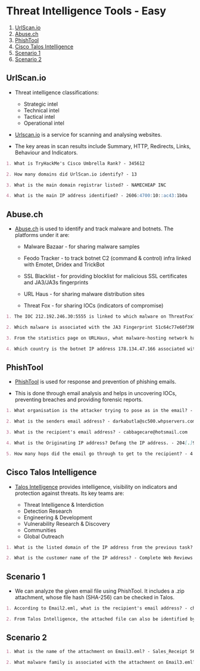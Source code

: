 # Threat Intelligence Tools - Easy

1. [UrlScan.io](#urlscanio)
2. [Abuse.ch](#abusech)
3. [PhishTool](#phishtool)
4. [Cisco Talos Intelligence](#cisco-talos-intelligence)
5. [Scenario 1](#scenario-1)
6. [Scenario 2](#scenario-2)

## UrlScan.io

* Threat intelligence classifications:

  * Strategic intel
  * Technical intel
  * Tactical intel
  * Operational intel

* [Urlscan.io](https://urlscan.io/) is a service for scanning and analysing websites.

* The key areas in scan results include Summary, HTTP, Redirects, Links, Behaviour and Indicators.

```markdown
1. What is TryHackMe's Cisco Umbrella Rank? - 345612

2. How many domains did UrlScan.io identify? - 13

3. What is the main domain registrar listed? - NAMECHEAP INC

4. What is the main IP address identified? - 2606:4700:10::ac43:1b0a
```

## Abuse.ch

* [Abuse.ch](https://abuse.ch/) is used to identify and track malware and botnets. The platforms under it are:

  * Malware Bazaar - for sharing malware samples

  * Feodo Tracker - to track botnet C2 (command & control) infra linked with Emotet, Dridex and TrickBot

  * SSL Blacklist - for providing blocklist for malicious SSL certificates and JA3/JA3s fingerprints

  * URL Haus - for sharing malware distribution sites

  * Threat Fox - for sharing IOCs (indicators of compromise)

```markdown
1. The IOC 212.192.246.30:5555 is linked to which malware on ThreatFox? - Katana

2. Which malware is associated with the JA3 Fingerprint 51c64c77e60f3980eea90869b68c58a8 on SSL Blacklist? - Dridex

3. From the statistics page on URLHaus, what malware-hosting network has the ASN number AS14061? - DIGITALOCEAN-ASN

4. Which country is the botnet IP address 178.134.47.166 associated with according to FeodoTracker? - Georgia
```

## PhishTool

* [PhishTool](https://www.phishtool.com/) is used for response and prevention of phishing emails.

* This is done through email analysis and helps in uncovering IOCs, preventing breaches and providing forensic reports.

```markdown
1. What organisation is the attacker trying to pose as in the email? - LinkedIn

2. What is the senders email address? - darkabutla@sc500.whpservers.com

3. What is the recipient's email address? - cabbagecare@hotsmail.com

4. What is the Originating IP address? Defang the IP address. - 204[.]93[.]183[.]11

5. How many hops did the email go through to get to the recipient? - 4
```

## Cisco Talos Intelligence

* [Talos Intelligence](https://talosintelligence.com) provides intelligence, visibility on indicators and protection against threats. Its key teams are:

  * Threat Intelligence & Interdiction
  * Detection Research
  * Engineering & Development
  * Vulnerability Research & Discovery
  * Communities
  * Global Outreach

```markdown
1. What is the listed domain of the IP address from the previous task? - scnet.net

2. What is the customer name of the IP address? - Complete Web Reviews
```

## Scenario 1

* We can analyze the given email file using PhishTool. It includes a .zip attachment, whose file hash (SHA-256) can be checked in Talos.

```markdown
1. According to Email2.eml, what is the recipient's email address? - chris.lyons@supercarcenterdetroit.com

2. From Talos Intelligence, the attached file can also be identified by the Detection Alias that starts with an H... - HIDDENEXT/Worm.Gen
```

## Scenario 2

```markdown
1. What is the name of the attachment on Email3.eml? - Sales_Receipt 5606.xls

2. What malware family is associated with the attachment on Email3.eml? - Dridex
```
